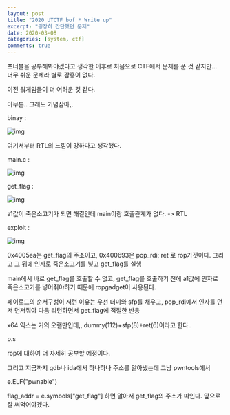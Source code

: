 ```yaml
---
layout: post
title: "2020 UTCTF bof * Write up"
excerpt: "굉장히 간단했던 문제"
date: 2020-03-08
categories: [system, ctf]
comments: true 
---
```


포너블을 공부해봐야겠다고 생각한 이후로 처음으로 CTF에서 문제를 푼 것 같지만... 너무 쉬운 문제라 별로 감흥이 없다.

이전 워게임들이 더 어려운 것 같다.

아무튼.. 그래도 기념삼아,,

binay :



![img](https://k.kakaocdn.net/dn/ca20p9/btqCAP8j4mh/niK9o76AvgHidgKihHxvwK/img.png)



여기서부터 RTL의 느낌이 강하다고 생각했다.

main.c :



![img](https://k.kakaocdn.net/dn/byzezV/btqCtYfldoP/kzCaIlQmKLWP3KTTSC9PZ1/img.png)



get_flag :



![img](https://k.kakaocdn.net/dn/zGFKs/btqCuYMS5ZG/HBgMEz6nLKTuUGw2n9XMB1/img.png)



a1값이 죽은소고기가 되면 해결인데 main이랑 호출관계가 없다. -> RTL

exploit :



![img](https://k.kakaocdn.net/dn/PB9O8/btqCy4yp1up/5jvuYhDRUSBrZHqaFE1De1/img.png)



0x4005ea는 get_flag의 주소이고, 0x400693은 pop_rdi; ret 로 rop가젯이다. 그리고 그 뒤에 인자로 죽은소고기를 넣고 get_flag를  실행

main에서 바로 get_flag를 호출할 수  없고, get_flag를 호출하기 전에 a1값에 인자로 죽은소고기를 넣어줘야하기 때문에 ropgadget이 사용된다. 

페이로드의 순서구성이 저런 이유는 우선 더미와 sfp를 채우고, pop_rdi에서 인자를 먼저 던져줘야 다음 리턴하면서 get_flag에 적절한 반응

x64 익스는 거의 오랜만인데,, dummy(112)+sfp(8)+ret(6)이라고 한다.. 

p.s

rop에 대하여 더 자세히 공부할 예정이다.  

그리고 지금까지 gdb나 ida에서 하나하나 주소를 알아냈는데 그냥 pwntools에서

e.ELF("pwnable")

flag_addr = e.symbols["get_flag"] 하면 알아서 get_flag의 주소가 따인다. 앞으로 잘 써먹어야겠다.
